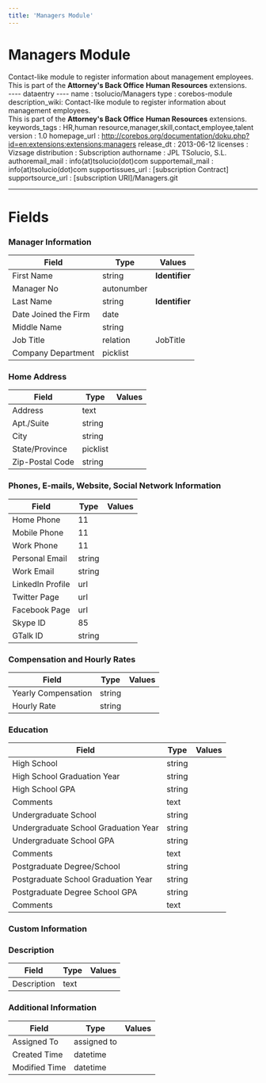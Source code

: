 ```yaml
---
title: 'Managers Module'
---
```


Managers Module
===============

Contact-like module to register information about management
employees.  
This is part of the **Attorney's Back Office** **Human Resources**
extensions.  
---- dataentry ---- name : tsolucio/Managers type : corebos-module
description\_wiki: Contact-like module to register information about
management employees.  
This is part of the **Attorney's Back Office** **Human Resources**
extensions. keywords\_tags : HR,human
resource,manager,skill,contact,employee,talent version : 1.0
homepage\_url :
<http://corebos.org/documentation/doku.php?id=en:extensions:extensions:managers>
release\_dt : 2013-06-12 licenses : Vizsage distribution : Subscription
authorname : JPL TSolucio, S.L. authoremail\_mail :
info(at)tsolucio(dot)com supportemail\_mail : info(at)tsolucio(dot)com
supportissues\_url : \[subscription Contract\] supportsource\_url :
\[subscription URI\]/Managers.git

------------------------------------------------------------------------

  

Fields
======

### Manager Information

<table>
<thead>
<tr class="header">
<th>Field</th>
<th>Type</th>
<th>Values</th>
</tr>
</thead>
<tbody>
<tr class="odd">
<td>First Name</td>
<td>string</td>
<td><strong>Identifier</strong></td>
</tr>
<tr class="even">
<td>Manager No</td>
<td>autonumber</td>
<td></td>
</tr>
<tr class="odd">
<td>Last Name</td>
<td>string</td>
<td><strong>Identifier</strong></td>
</tr>
<tr class="even">
<td>Date Joined the Firm</td>
<td>date</td>
<td></td>
</tr>
<tr class="odd">
<td>Middle Name</td>
<td>string</td>
<td></td>
</tr>
<tr class="even">
<td>Job Title</td>
<td>relation</td>
<td>JobTitle</td>
</tr>
<tr class="odd">
<td>Company Department</td>
<td>picklist</td>
<td></td>
</tr>
</tbody>
</table>

### Home Address

<table>
<thead>
<tr class="header">
<th>Field</th>
<th>Type</th>
<th>Values</th>
</tr>
</thead>
<tbody>
<tr class="odd">
<td>Address</td>
<td>text</td>
<td></td>
</tr>
<tr class="even">
<td>Apt./Suite</td>
<td>string</td>
<td></td>
</tr>
<tr class="odd">
<td>City</td>
<td>string</td>
<td></td>
</tr>
<tr class="even">
<td>State/Province</td>
<td>picklist</td>
<td></td>
</tr>
<tr class="odd">
<td>Zip-Postal Code</td>
<td>string</td>
<td></td>
</tr>
</tbody>
</table>

### Phones, E-mails, Website, Social Network Information

<table>
<thead>
<tr class="header">
<th>Field</th>
<th>Type</th>
<th>Values</th>
</tr>
</thead>
<tbody>
<tr class="odd">
<td>Home Phone</td>
<td>11</td>
<td></td>
</tr>
<tr class="even">
<td>Mobile Phone</td>
<td>11</td>
<td></td>
</tr>
<tr class="odd">
<td>Work Phone</td>
<td>11</td>
<td></td>
</tr>
<tr class="even">
<td>Personal Email</td>
<td>string</td>
<td></td>
</tr>
<tr class="odd">
<td>Work Email</td>
<td>string</td>
<td></td>
</tr>
<tr class="even">
<td>LinkedIn Profile</td>
<td>url</td>
<td></td>
</tr>
<tr class="odd">
<td>Twitter Page</td>
<td>url</td>
<td></td>
</tr>
<tr class="even">
<td>Facebook Page</td>
<td>url</td>
<td></td>
</tr>
<tr class="odd">
<td>Skype ID</td>
<td>85</td>
<td></td>
</tr>
<tr class="even">
<td>GTalk ID</td>
<td>string</td>
<td></td>
</tr>
</tbody>
</table>

### Compensation and Hourly Rates

<table>
<thead>
<tr class="header">
<th>Field</th>
<th>Type</th>
<th>Values</th>
</tr>
</thead>
<tbody>
<tr class="odd">
<td>Yearly Compensation</td>
<td>string</td>
<td></td>
</tr>
<tr class="even">
<td>Hourly Rate</td>
<td>string</td>
<td></td>
</tr>
</tbody>
</table>

### Education

<table>
<thead>
<tr class="header">
<th>Field</th>
<th>Type</th>
<th>Values</th>
</tr>
</thead>
<tbody>
<tr class="odd">
<td>High School</td>
<td>string</td>
<td></td>
</tr>
<tr class="even">
<td>High School Graduation Year</td>
<td>string</td>
<td></td>
</tr>
<tr class="odd">
<td>High School GPA</td>
<td>string</td>
<td></td>
</tr>
<tr class="even">
<td>Comments</td>
<td>text</td>
<td></td>
</tr>
<tr class="odd">
<td>Undergraduate School</td>
<td>string</td>
<td></td>
</tr>
<tr class="even">
<td>Undergraduate School Graduation Year</td>
<td>string</td>
<td></td>
</tr>
<tr class="odd">
<td>Undergraduate School GPA</td>
<td>string</td>
<td></td>
</tr>
<tr class="even">
<td>Comments</td>
<td>text</td>
<td></td>
</tr>
<tr class="odd">
<td>Postgraduate Degree/School</td>
<td>string</td>
<td></td>
</tr>
<tr class="even">
<td>Postgraduate School Graduation Year</td>
<td>string</td>
<td></td>
</tr>
<tr class="odd">
<td>Postgraduate Degree School GPA</td>
<td>string</td>
<td></td>
</tr>
<tr class="even">
<td>Comments</td>
<td>text</td>
<td></td>
</tr>
</tbody>
</table>

### Custom Information

### Description

<table>
<thead>
<tr class="header">
<th>Field</th>
<th>Type</th>
<th>Values</th>
</tr>
</thead>
<tbody>
<tr class="odd">
<td>Description</td>
<td>text</td>
<td></td>
</tr>
</tbody>
</table>

### Additional Information

<table>
<thead>
<tr class="header">
<th>Field</th>
<th>Type</th>
<th>Values</th>
</tr>
</thead>
<tbody>
<tr class="odd">
<td>Assigned To</td>
<td>assigned to</td>
<td></td>
</tr>
<tr class="even">
<td>Created Time</td>
<td>datetime</td>
<td></td>
</tr>
<tr class="odd">
<td>Modified Time</td>
<td>datetime</td>
<td></td>
</tr>
</tbody>
</table>
